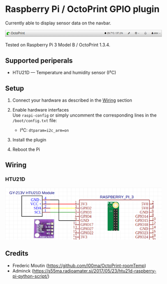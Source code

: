 # Raspberry Pi / OctoPrint GPIO plugin

Currently able to display sensor data on the navbar.

![Screenshot](OctoPrint-Pi-Gpio.png?raw=true)

Tested on Raspberry Pi 3 Model B / OctoPrint 1.3.4.

## Supported periperals

* HTU21D — Temperature and humidity sensor (I²C)

## Setup

1. Connect your hardware as described in the [Wiring](#wiring) section

1. Enable hardware interfaces  
Use `raspi-config` or simply uncomment the corresponding lines in the `/boot/config.txt` file:
   * I²C: `dtparam=i2c_arm=on`

1. Install the plugin

1. Reboot the Pi

## Wiring

### HTU21D

![Wiring](htu21d-wiring.png?raw=true)

## Credits

* Frederic Moutin (https://github.com/l00ma/OctoPrint-roomTemp)
* Adminck (https://s55ma.radioamater.si/2017/05/23/htu21d-raspberry-pi-python-script/)
